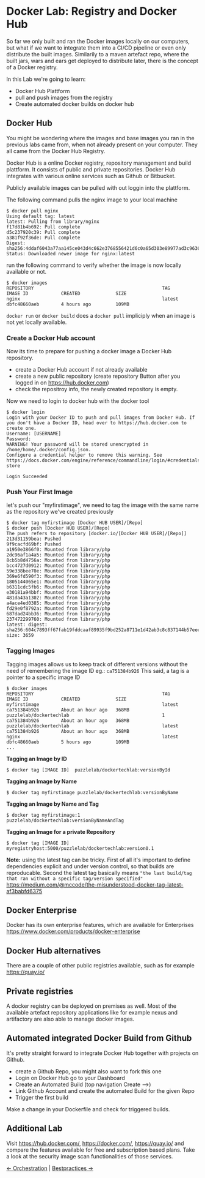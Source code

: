 # Docker Lab: Registry and Docker Hub

So far we only built and ran the Docker images locally on our computers, but what if we want to integrate them into a CI/CD pipeline or even only distribute the built images.
Similarily to a maven artefact repo, where the built jars, wars and ears get deployed to distribute later, there is the concept of a Docker registry.

In this Lab we're going to learn:
* Docker Hub Plattform
* pull and push images from the registry
* Create automated docker builds on docker hub

## Docker Hub

You might be wondering where the images and base images you ran in the previous labs came from, when not already present on your computer. They all came from the Docker Hub Registry.

Docker Hub is a online Docker registry, repository management and build plattform. It consists of public and private repositories. Docker Hub integrates with various online services such as Github or Bitbucket.

Publicly available images can be pulled with out loggin into the plattform.

The following command pulls the nginx image to your local machine
```
$ docker pull nginx
Using default tag: latest
latest: Pulling from library/nginx
f17d81b4b692: Pull complete 
d5c237920c39: Pull complete 
a381f92f36de: Pull complete 
Digest: sha256:4ddaf6043a77aa145ce043d4c662e3768556421d6c0a65d303e89977ad3c9636
Status: Downloaded newer image for nginx:latest
```

run the following command to verify whether the image is now locally available or not.

```
$ docker images
REPOSITORY                                               TAG                 IMAGE ID            CREATED             SIZE
nginx                                                    latest              dbfc48660aeb        4 hours ago         109MB
```

`docker run` or `docker build` does a `docker pull` impliciply when an image is not yet locally available.

### Create a Docker Hub account

Now its time to prepare for pushing a docker image a Docker Hub repository. 

* create a Docker Hub account if not already available
* create a new public repository (create repository Button after you logged in on https://hub.docker.com)
* check the repositroy info, the newly created repository is empty.

Now we need to login to docker hub with the docker tool
```
$ docker login
Login with your Docker ID to push and pull images from Docker Hub. If you don't have a Docker ID, head over to https://hub.docker.com to create one.
Username: [USERNAME]
Password: 
WARNING! Your password will be stored unencrypted in /home/home/.docker/config.json.
Configure a credential helper to remove this warning. See
https://docs.docker.com/engine/reference/commandline/login/#credentials-store

Login Succeeded
```

### Push Your First Image

let's push our "myfirstimage", we need to tag the image with the same name as the repository we've created previously
```
$ docker tag myfirstimage [Docker HUB USER]/[Repo]
$ docker push [Docker HUB USER]/[Repo]
The push refers to repository [docker.io/[Docker HUB USER]/[Repo]]
213d31159bea: Pushed 
9f9cacfd69bf: Pushed 
a1950e3866f0: Mounted from library/php 
2dc96af1a4a5: Mounted from library/php 
8cb5b8d4756a: Mounted from library/php 
bcc4727d0912: Mounted from library/php 
59e338bee70e: Mounted from library/php 
369e6fd590f3: Mounted from library/php 
1805144065e1: Mounted from library/php 
b6311cdc5fb6: Mounted from library/php 
e30181a94bbf: Mounted from library/php 
481da43a1302: Mounted from library/php 
a4ace4ed0385: Mounted from library/php 
fd29e0f8792a: Mounted from library/php 
687dad24bb36: Mounted from library/php 
237472299760: Mounted from library/php 
latest: digest: sha256:604c7893ff67fab19fddcaaf89935f9bd252a8711e1d42ab3c8c837144b57eee size: 3659
```

### Tagging Images

Tagging images allows us to keep track of different versions without the need of remembering the image ID eg.: `ca751384b926`
This said, a tag is a pointer to a specific image ID

```
$ docker images
REPOSITORY                                               TAG                 IMAGE ID            CREATED             SIZE
myfirstimage                                             latest              ca751384b926        About an hour ago   368MB
puzzlelab/dockertechlab                                  1                   ca751384b926        About an hour ago   368MB
puzzlelab/dockertechlab                                  latest              ca751384b926        About an hour ago   368MB
nginx                                                    latest              dbfc48660aeb        5 hours ago         109MB
...
```

**Tagging an Image by ID**

```
$ docker tag [IMAGE ID]  puzzlelab/dockertechlab:versionById
```

**Tagging an Image by Name**

```
$ docker tag myfirstimage puzzlelab/dockertechlab:versionByName
```

**Tagging an Image by Name and Tag**

```
$ docker tag myfirstimage:1 puzzlelab/dockertechlab:versionByNameAndTag
```

**Tagging an Image for a private Repository**

```
$ docker tag [IMAGE ID] myregistryhost:5000/puzzlelab/dockertechlab:version0.1
```

**Note:** using the latest tag can be tricky. First of all it's important to define dependencies explicit and under version control, so that builds are reproducable. Second the latest tag basically means `"the last build/tag that ran without a specific tag/version specified"` https://medium.com/@mccode/the-misunderstood-docker-tag-latest-af3babfd6375

## Docker Enterprise 

Docker has its own enterprise features, which are available for Enterprises https://www.docker.com/products/docker-enterprise

## Docker Hub alternatives 

There are a couple of other public registries available, such as for example https://quay.io/

## Private registries

A docker registry can be deployed on premises as well. Most of the available artefact repository applications like for example nexus and artifactory are also able to manage docker images. 

## Automated integrated Docker Build from Github

It's pretty straight forward to integrate Docker Hub together with projects on Github.

* create a Github Repo, you might also want to fork this one
* Login on Docker Hub go to your Dashboard
* Create an Automated Build (top navigation Create -->)
* Link Github Account and create the automated Build for the given Repo
* Trigger the first build

Make a change in your Dockerfile and check for triggered builds.


## Additional Lab

Visit https://hub.docker.com/, https://docker.com/, https://quay.io/ and compare the features available for free and subscription based plans.
Take a look at the security image scan functionalities of those services.

[← Orchestration](12_compose.md) |
[Bestpractices →](14_bestpractices.md)